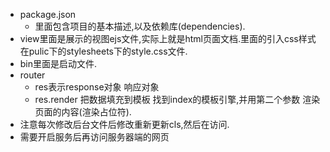 + package.json
    - 里面包含项目的基本描述,以及依赖库(dependencies).
+ view里面是展示的视图ejs文件,实际上就是html页面文档.里面的引入css样式在pulic下的stylesheets下的style.css文件.
+ bin里面是启动文件.
+ router
    - res表示response对象 响应对象
    - res.render 把数据填充到模板    找到index的模板引擎,并用第二个参数 渲染页面的内容(渲染占位符).
+ 注意每次修改后台文件后修改重新更新cls,然后在访问.
+ 需要开启服务后再访问服务器端的网页




